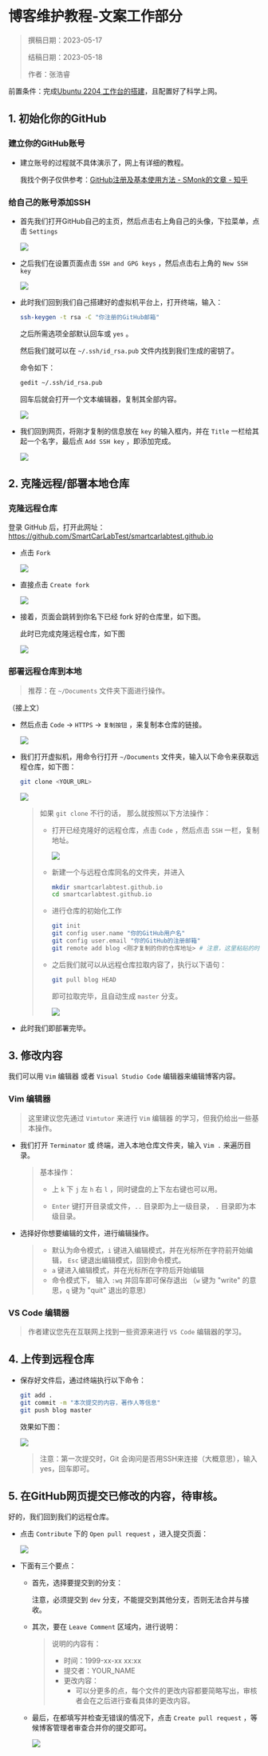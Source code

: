 # 博客维护教程-文案工作部分

> 撰稿日期：2023-05-17
>
> 结稿日期：2023-05-18
>
> 作者：张浩睿

前置条件：完成[Ubuntu 2204 工作台的搭建](https://smartcarlabtest.github.io/csblog/Ubuntu-WorkSpace/Ubuntu2204-WorkSpace/)，且配置好了科学上网。

## 1. 初始化你的GitHub

### 建立你的GitHub账号

- 建立账号的过程就不具体演示了，网上有详细的教程。

  我找个例子仅供参考：[GitHub注册及基本使用方法 - SMonk的文章 - 知乎](https://zhuanlan.zhihu.com/p/612695018)

### 给自己的账号添加SSH

- 首先我们打开GitHub自己的主页，然后点击右上角自己的头像，下拉菜单，点击 `Settings`

  ![](./Blog_Maintenance-Content_Workers/06.png)

- 之后我们在设置页面点击 `SSH and GPG keys` ，然后点击右上角的 `New SSH key`

  ![](./Blog_Maintenance-Content_Workers/07.png)

- 此时我们回到我们自己搭建好的虚拟机平台上，打开终端，输入：

  ```bash 
  ssh-keygen -t rsa -C "你注册的GitHub邮箱"
  ```

  之后所需选项全部默认回车或 `yes` 。

  然后我们就可以在 `~/.ssh/id_rsa.pub` 文件内找到我们生成的密钥了。

  命令如下：

  ```bash 
  gedit ~/.ssh/id_rsa.pub
  ```

  回车后就会打开一个文本编辑器，复制其全部内容。

  ![](./Blog_Maintenance-Content_Workers/08.png)

- 我们回到网页，将刚才复制的信息放在 `key` 的输入框内，并在 `Title` 一栏给其起一个名字，最后点 `Add SSH key` ，即添加完成。

  ![](./Blog_Maintenance-Content_Workers/09.png)

## 2. 克隆远程/部署本地仓库

### 克隆远程仓库

登录 GitHub 后，打开此网址：https://github.com/SmartCarLabTest/smartcarlabtest.github.io

- 点击 `Fork` 

  ![](./Blog_Maintenance-Content_Workers/01.png)

- 直接点击 `Create fork` 

  ![](./Blog_Maintenance-Content_Workers/02.png)

- 接着，页面会跳转到你名下已经 fork 好的仓库里，如下图。

  此时已完成克隆远程仓库，如下图

  ![](./Blog_Maintenance-Content_Workers/03.png)



### 部署远程仓库到本地

> 推荐：在 `~/Documents` 文件夹下面进行操作。

（接上文）

- 然后点击 `Code` -> `HTTPS` -> `复制按钮` ，来复制本仓库的链接。

  ![](./Blog_Maintenance-Content_Workers/04.png)

- 我们打开虚拟机，用命令行打开 `~/Documents` 文件夹，输入以下命令来获取远程仓库，如下图：

  ```bash 
  git clone <YOUR_URL>
  ```

  ![](./Blog_Maintenance-Content_Workers/05.png)

  > 如果 `git clone` 不行的话， 那么就按照以下方法操作：
  >
  > - 打开已经克隆好的远程仓库，点击 `Code` ，然后点击 `SSH` 一栏，复制地址。
  >
  >   ![](./Blog_Maintenance-Content_Workers/10.png)
  >
  > - 新建一个与远程仓库同名的文件夹，并进入
  >
  >   ```bash
  >   mkdir smartcarlabtest.github.io
  >   cd smartcarlabtest.github.io
  >   ```
  >
  > - 进行仓库的初始化工作
  >
  >   ```bash
  >   git init
  >   git config user.name "你的GitHub用户名"
  >   git config user.email "你的GitHub的注册邮箱"
  >   git remote add blog <刚才复制的你的仓库地址>	# 注意，这里粘贴的时候可以用鼠标右键 `Paste` 来粘贴，如果已安装好搜狗输入法，也可以用 Ctrl + ; 组合键来选择粘贴。
  >   ```
  >
  > - 之后我们就可以从远程仓库拉取内容了，执行以下语句：
  >
  >   ```bash
  >   git pull blog HEAD
  >   ```
  >
  >   即可拉取完毕，且自动生成 `master` 分支。
  >
  >   ![](./Blog_Maintenance-Content_Workers/11.png)

- 此时我们即部署完毕。

## 3. 修改内容

我们可以用 `Vim` 编辑器 或者 `Visual Studio Code` 编辑器来编辑博客内容。

### Vim 编辑器

> 这里建议您先通过 `Vimtutor` 来进行 `Vim` 编辑器 的学习，但我仍给出一些基本操作。

- 我们打开 `Terminator` 或 终端，进入本地仓库文件夹，输入 `Vim .` 来遍历目录。

  > 基本操作：
  >
  > - 上 `k` 下 `j` 左 `h` 右 `l` ，同时键盘的上下左右键也可以用。
  >
  > - `Enter` 键打开目录或文件，`..` 目录即为上一级目录， `.` 目录即为本级目录。

- 选择好你想要编辑的文件，进行编辑操作。

  > - 默认为命令模式，`i` 键进入编辑模式，并在光标所在字符前开始编辑， `Esc` 键退出编辑模式，回到命令模式。
  > - `a` 键进入编辑模式，并在光标所在字符后开始编辑
  > - 命令模式下， 输入 `:wq` 并回车即可保存退出 （`w` 键为 "write" 的意思，`q` 键为 "quit" 退出的意思）

### VS Code 编辑器

> 作者建议您先在互联网上找到一些资源来进行 `VS Code` 编辑器的学习。

## 4. 上传到远程仓库

- 保存好文件后，通过终端执行以下命令：

  ```bash
  git add .
  git commit -m "本次提交的内容，著作人等信息"
  git push blog master
  ```

  效果如下图：

  ![](./Blog_Maintenance-Content_Workers/12.png)

  > 注意：第一次提交时，Git 会询问是否用SSH来连接（大概意思），输入yes，回车即可。

## 5. 在GitHub网页提交已修改的内容，待审核。

好的，我们回到我们的远程仓库。

- 点击 `Contribute` 下的 `Open pull request` ，进入提交页面：

  ![](./Blog_Maintenance-Content_Workers/13.png)

- 下面有三个要点：

  - 首先，选择要提交到的分支：
  
    注意，必须提交到 `dev` 分支，不能提交到其他分支，否则无法合并与接收。
    
  - 其次，要在 `Leave Comment` 区域内，进行说明：
  
    > 说明的内容有：
    >
    > - 时间：1999-xx-xx xx:xx
    > - 提交者：YOUR_NAME
    > - 更改内容：
    >   - 可以分更多的点，每个文件的更改内容都要简略写出，审核者会在之后进行查看具体的更改内容。
  
  - 最后，在都填写并检查无错误的情况下，点击 `Create pull request` ，等候博客管理者审查合并你的提交即可。
  
    ![](./Blog_Maintenance-Content_Workers/14.png)

